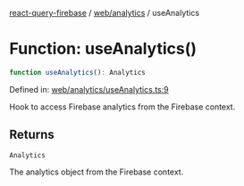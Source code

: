 [react-query-firebase](../../../modules.md) / [web/analytics](../index.md) / useAnalytics

# Function: useAnalytics()

```ts
function useAnalytics(): Analytics
```

Defined in: [web/analytics/useAnalytics.ts:9](https://github.com/vpishuk/react-query-firebase/blob/09a15a5d938c4bdaa4fd86491bcf8ea41c16371f/web/analytics/useAnalytics.ts#L9)

Hook to access Firebase analytics from the Firebase context.

## Returns

`Analytics`

The analytics object from the Firebase context.
